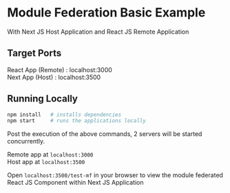# Module Federation Basic Example
With Next JS Host Application and React JS Remote Application


## Target Ports

React App (Remote) : localhost:3000<br>
Next App (Host) : localhost:3500


## Running Locally

```bash
npm install   # installs dependencies
npm start     # runs the applications locally
```

Post the execution of the above commands, 2 servers will be started concurrently.

Remote app at `localhost:3000`<br>
Host app at `localhost:3500`

Open `localhost:3500/test-mf` in your browser to view the module federated React JS Component within Next JS Application
